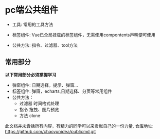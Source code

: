 # pc端公共组件
 
 - 工具: 常用的工具方法
     
 - 标签组件: Vue已全局挂载的标签组件，无需使用compontents声明便可使用
   
 - 公共方法: 指令、过滤器、tool方法
 



## 常用部分
  **以下常用部分必须掌握学习**

  - 弹窗组件: 日期选择，提示、弹窗...
  - 标签组件: 弹窗，echarts,日期选择、分页等常用组件
  - 公共方法： 
    - 过滤器 时间格式处理
    - 指令  拖拽、图片预览
    - 方法 clone




此文档并未囊括所有内容，有精力的同学可以来贡献自己的一份力量.
仓库地址: https://github.com/chaoyunidea/publicmd.git